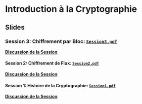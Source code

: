 # Introduction à la Cryptographie
## Slides

### Session 3: Chiffrement par Bloc: [`Session3.pdf`](https://github.com/kaepora/courscrypto/blob/master/slides/Session3.pdf)
**[Discussion de la Session](https://github.com/kaepora/courscrypto/issues/6)**

#### Session 2: Chiffrement de Flux: [`Session2.pdf`](https://github.com/kaepora/courscrypto/blob/master/slides/Session2.pdf)
**[Discussion de la Session](https://github.com/kaepora/courscrypto/issues/3)**

#### Session 1: Histoire de la Cryptographie: [`Session1.pdf`](https://github.com/kaepora/courscrypto/blob/master/slides/Session1.pdf)
**[Discussion de la Session](https://github.com/kaepora/courscrypto/issues/1)**
